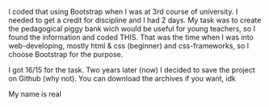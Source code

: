 I coded that using Bootstrap when I was at 3rd course of university. I needed to get a credit for discipline and I had 2 days. My task was to create the pedagogical piggy bank wich would be useful for young teachers, so I found the information and coded THIS. That was the time when I was into web-developing, mostly html & css (beginner) and css-frameworks, so I choose Bootstrap for the purpose. 

I got 16/15 for the task. Two years later (now) I decided to save the project on Github (why not). You can download the archives if you want, idk

My name is real